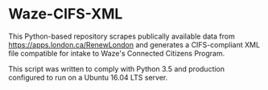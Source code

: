 # Waze-CIFS-XML
This Python-based repository scrapes publically available data from https://apps.london.ca/RenewLondon and generates a CIFS-compliant XML file compatible for intake to Waze's Connected Citizens Program.

This script was written to comply with Python 3.5 and production configured to run on a Ubuntu 16.04 LTS server.

